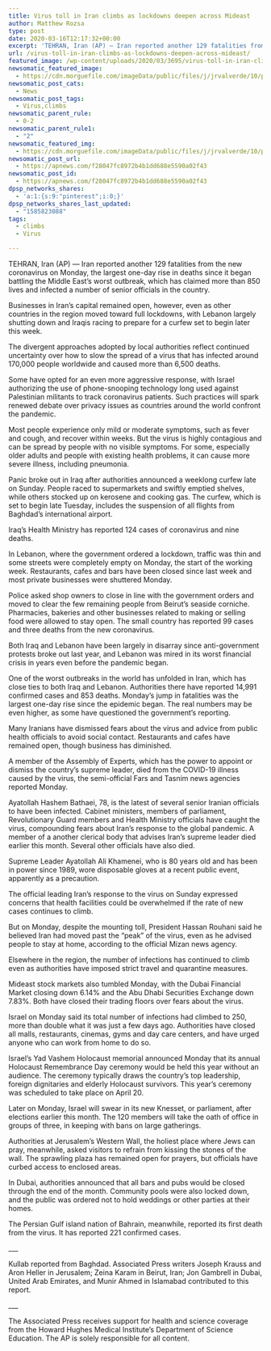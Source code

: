 ```yaml
---
title: Virus toll in Iran climbs as lockdowns deepen across Mideast
author: Matthew Rozsa
type: post
date: 2020-03-16T12:17:32+00:00
excerpt: 'TEHRAN, Iran (AP) — Iran reported another 129 fatalities from the new coronavirus on Monday, the largest one-day rise in deaths since it began battling the Middle East’s worst outbreak, which has claimed more than 850 lives and infected a number of senior officials in the country.Businesses in Iran’s capital remained open, however, even as&hellip;'
url: /virus-toll-in-iran-climbs-as-lockdowns-deepen-across-mideast/
featured_image: /wp-content/uploads/2020/03/3695/virus-toll-in-iran-climbs-as-lockdowns-deepen-across-mideast.jpg
newsomatic_featured_image:
  - https://cdn.morguefile.com/imageData/public/files/j/jrvalverde/10/p/5dbdc39afa00fddd2b8f9929f0623d1e.jpg
newsomatic_post_cats:
  - News
newsomatic_post_tags:
  - Virus,climbs
newsomatic_parent_rule:
  - 0-2
newsomatic_parent_rule1:
  - "2"
newsomatic_featured_img:
  - https://cdn.morguefile.com/imageData/public/files/j/jrvalverde/10/p/5dbdc39afa00fddd2b8f9929f0623d1e.jpg
newsomatic_post_url:
  - https://apnews.com/f28047fc8972b4b1dd688e5590a02f43
newsomatic_post_id:
  - https://apnews.com/f28047fc8972b4b1dd688e5590a02f43
dpsp_networks_shares:
  - 'a:1:{s:9:"pinterest";i:0;}'
dpsp_networks_shares_last_updated:
  - "1585823088"
tags:
  - climbs
  - Virus

---
```

<div class="Article" data-key="article">
  <p class="Component-root-0-2-77 Component-p-0-2-69">
    TEHRAN, Iran (AP) — Iran reported another 129 fatalities from the new coronavirus on Monday, the largest one-day rise in deaths since it began battling the Middle East’s worst outbreak, which has claimed more than 850 lives and infected a number of senior officials in the country.
  </p>
  
  <p class="Component-root-0-2-77 Component-p-0-2-69">
    Businesses in Iran’s capital remained open, however, even as other countries in the region moved toward full lockdowns, with Lebanon largely shutting down and Iraqis racing to prepare for a curfew set to begin later this week.
  </p>
  
  <p class="Component-root-0-2-77 Component-p-0-2-69">
    The divergent approaches adopted by local authorities reflect continued uncertainty over how to slow the spread of a virus that has infected around 170,000 people worldwide and caused more than 6,500 deaths.
  </p>
  
  <p class="Component-root-0-2-77 Component-p-0-2-69">
    Some have opted for an even more aggressive response, with Israel authorizing the use of phone-snooping technology<!-- --> long used against Palestinian militants to track coronavirus patients. Such practices will spark renewed debate over privacy issues as countries around the world confront the pandemic.
  </p>
  
  <p class="Component-root-0-2-77 Component-p-0-2-69">
    Most people experience only mild or moderate symptoms, such as fever and cough, and recover within weeks. But the virus is highly contagious and can be spread by people with no visible symptoms. For some, especially older adults and people with existing health problems, it can cause more severe illness, including pneumonia.
  </p>
  
  <div data-key="ad-placeholder" id="div-gpt-ad-1470255291270-0" class="DFPSlot Component-dfp-0-2-73 Component-ad-0-2-39">
  </div>
  
  <p class="Component-root-0-2-77 Component-p-0-2-69">
    Panic broke out in Iraq after authorities announced a weeklong curfew late on Sunday. People raced to supermarkets and swiftly emptied shelves, while others stocked up on kerosene and cooking gas. The curfew, which is set to begin late Tuesday, includes the suspension of all flights from Baghdad’s international airport.
  </p>
  
  <p class="Component-root-0-2-77 Component-p-0-2-69">
    Iraq’s Health Ministry has reported 124 cases of coronavirus and nine deaths.
  </p>
  
  <p class="Component-root-0-2-77 Component-p-0-2-69">
    In Lebanon, where the government ordered a lockdown, traffic was thin and some streets were completely empty on Monday, the start of the working week. Restaurants, cafes and bars have been closed since last week and most private businesses were shuttered Monday.
  </p>
  
  <p class="Component-root-0-2-77 Component-p-0-2-69">
    Police asked shop owners to close in line with the government orders and moved to clear the few remaining people from Beirut’s seaside corniche. Pharmacies, bakeries and other businesses related to making or selling food were allowed to stay open. The small country has reported 99 cases and three deaths from the new coronavirus.
  </p>
  
  <p class="Component-root-0-2-77 Component-p-0-2-69">
    Both Iraq and Lebanon have been largely in disarray since anti-government protests broke out last year, and Lebanon was mired in its worst financial crisis in years even before the pandemic began.
  </p>
  
  <p class="Component-root-0-2-77 Component-p-0-2-69">
    One of the worst outbreaks in the world has unfolded in Iran, which has close ties to both Iraq and Lebanon. Authorities there have reported 14,991 confirmed cases and 853 deaths. Monday’s jump in fatalities was the largest one-day rise since the epidemic began. The real numbers may be even higher, as some have questioned the government’s reporting.
  </p>
  
  <p class="Component-root-0-2-77 Component-p-0-2-69">
    Many Iranians have dismissed fears about the virus and advice from public health officials to avoid social contact. Restaurants and cafes have remained open, though business has diminished.
  </p>
  
  <p class="Component-root-0-2-77 Component-p-0-2-69">
    A member of the Assembly of Experts, which has the power to appoint or dismiss the country’s supreme leader, died from the COVID-19 illness caused by the virus, the semi-official Fars and Tasnim news agencies reported Monday.
  </p>
  
  <p class="Component-root-0-2-77 Component-p-0-2-69">
    Ayatollah Hashem Bathaei, 78, is the latest of several senior Iranian officials to have been infected. Cabinet ministers, members of parliament, Revolutionary Guard members and Health Ministry officials have caught the virus, compounding fears about Iran’s response to the global pandemic. A member of a another clerical body that advises Iran’s supreme leader died earlier this month<!-- -->. Several other officials have also died.
  </p>
  
  <p class="Component-root-0-2-77 Component-p-0-2-69">
    Supreme Leader Ayatollah Ali Khamenei, who is 80 years old and has been in power since 1989, wore disposable gloves at a recent public event, apparently as a precaution.
  </p>
  
  <p class="Component-root-0-2-77 Component-p-0-2-69">
    The official leading Iran’s response to the virus on Sunday expressed concerns that health facilities could be overwhelmed<!-- --> if the rate of new cases continues to climb.
  </p>
  
  <p class="Component-root-0-2-77 Component-p-0-2-69">
    But on Monday, despite the mounting toll, President Hassan Rouhani said he believed Iran had moved past the “peak” of the virus, even as he advised people to stay at home, according to the official Mizan news agency.
  </p>
  
  <p class="Component-root-0-2-77 Component-p-0-2-69">
    Elsewhere in the region, the number of infections has continued to climb even as authorities have imposed strict travel and quarantine measures.
  </p>
  
  <p class="Component-root-0-2-77 Component-p-0-2-69">
    Mideast stock markets also tumbled Monday, with the Dubai Financial Market closing down 6.14% and the Abu Dhabi Securities Exchange down 7.83%. Both have closed their trading floors over fears about the virus.
  </p>
  
  <p class="Component-root-0-2-77 Component-p-0-2-69">
    Israel on Monday said its total number of infections had climbed to 250, more than double what it was just a few days ago. Authorities have closed all malls, restaurants, cinemas, gyms and day care centers, and have urged anyone who can work from home to do so.
  </p>
  
  <p class="Component-root-0-2-77 Component-p-0-2-69">
    Israel’s Yad Vashem Holocaust memorial announced Monday that its annual Holocaust Remembrance Day ceremony would be held this year without an audience. The ceremony typically draws the country’s top leadership, foreign dignitaries and elderly Holocaust survivors. This year’s ceremony was scheduled to take place on April 20.
  </p>
  
  <p class="Component-root-0-2-77 Component-p-0-2-69">
    Later on Monday, Israel will swear in its new Knesset, or parliament, after elections earlier this month. The 120 members will take the oath of office in groups of three<!-- -->, in keeping with bans on large gatherings.
  </p>
  
  <p class="Component-root-0-2-77 Component-p-0-2-69">
    Authorities at Jerusalem’s Western Wall, the holiest place where Jews can pray, meanwhile, asked visitors to refrain from kissing the stones of the wall. The sprawling plaza has remained open for prayers, but officials have curbed access to enclosed areas.
  </p>
  
  <p class="Component-root-0-2-77 Component-p-0-2-69">
    In Dubai, authorities announced that all bars and pubs would be closed through the end of the month. Community pools were also locked down, and the public was ordered not to hold weddings or other parties at their homes.
  </p>
  
  <p class="Component-root-0-2-77 Component-p-0-2-69">
    The Persian Gulf island nation of Bahrain, meanwhile, reported its first death from the virus. It has reported 221 confirmed cases.
  </p>
  
  <p class="Component-root-0-2-77 Component-p-0-2-69">
    ___
  </p>
  
  <p class="Component-root-0-2-77 Component-p-0-2-69">
    Kullab reported from Baghdad. Associated Press writers Joseph Krauss and Aron Heller in Jerusalem; Zeina Karam in Beirut, Iran; Jon Gambrell in Dubai, United Arab Emirates, and Munir Ahmed in Islamabad contributed to this report.
  </p>
  
  <p class="Component-root-0-2-77 Component-p-0-2-69">
    ___
  </p>
  
  <p class="Component-root-0-2-77 Component-p-0-2-69">
    The Associated Press receives support for health and science coverage from the Howard Hughes Medical Institute’s Department of Science Education. The AP is solely responsible for all content.
  </p>
</div>